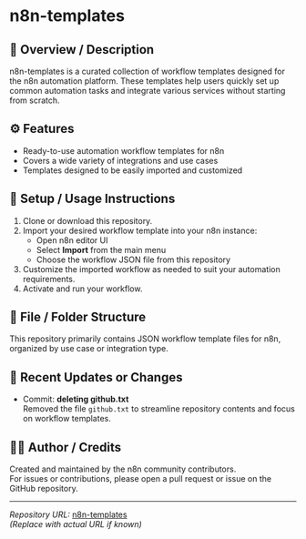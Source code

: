# n8n-templates

## 📘 Overview / Description
n8n-templates is a curated collection of workflow templates designed for the n8n automation platform. These templates help users quickly set up common automation tasks and integrate various services without starting from scratch.

## ⚙️ Features
- Ready-to-use automation workflow templates for n8n
- Covers a wide variety of integrations and use cases
- Templates designed to be easily imported and customized

## 🚀 Setup / Usage Instructions
1. Clone or download this repository.
2. Import your desired workflow template into your n8n instance:
   - Open n8n editor UI
   - Select **Import** from the main menu
   - Choose the workflow JSON file from this repository
3. Customize the imported workflow as needed to suit your automation requirements.
4. Activate and run your workflow.

## 📂 File / Folder Structure
This repository primarily contains JSON workflow template files for n8n, organized by use case or integration type.

## 🧩 Recent Updates or Changes
- Commit: **deleting github.txt**  
  Removed the file `github.txt` to streamline repository contents and focus on workflow templates.

## 👨‍💻 Author / Credits
Created and maintained by the n8n community contributors.  
For issues or contributions, please open a pull request or issue on the GitHub repository.

---

*Repository URL:* [n8n-templates](https://github.com/your-username/n8n-templates)  
*(Replace with actual URL if known)*